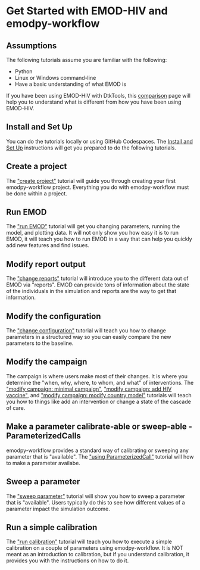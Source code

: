 # Get Started with EMOD-HIV and emodpy-workflow

## Assumptions

The following tutorials assume you are familiar with the following:

- Python
- Linux or Windows command-line
- Have a basic understanding of what EMOD is

If you have been using EMOD-HIV with DtkTools, this [comparison](../reference/dtktools_comparison.md)
page will help you to understand what is different from how you have been using EMOD-HIV.

## Install and Set Up

You can do the tutorials locally or using GitHub Codespaces.  The
[Install and Set Up](setup.md) instructions will get you prepared to
do the following tutorials.

## Create a project

The ["create project"](create_project.md) tutorial will guide you through creating
your first emodpy-workflow project.  Everything you do with emodpy-workflow
must be done within a project.

## Run EMOD
The ["run EMOD"](run_emod.md) tutorial will get you changing parameters, running
the model, and plotting data.  It will not only show you how easy it is to run EMOD,
it will teach you how to run EMOD in a way that can help you quickly add new features
and find issues.

## Modify report output
The ["change reports"](modify_reports.md) tutorial will introduce you to the different
data out of EMOD via "reports".  EMOD can provide tons of information about the state
of the individuals in the simulation and reports are the way to get that information.

## Modify the configuration

The ["change configuration"](modify_configuration.md) tutorial will teach you how to
change parameters in a structured way so you can easily compare the new parameters to
the baseline.

## Modify the campaign

The campaign is where users make most of their changes.  It is where you determine
the "when, why, where, to whom, and what" of interventions.
The ["modify campaign: minimal campaign"](modify_campaign_1_minimal_campaign.md), 
["modify campaign: add HIV vaccine"](modify_campaign_2_add_vaccine.md), and
["modify campaign: modify country model"](modify_campaign_3_modify_country_model.md)
tutorials will teach you how to things
like add an intervention or change a state of the cascade of care.

## Make a parameter calibrate-able or sweep-able - ParameterizedCalls

emodpy-workflow provides a standard way of calibrating or sweeping any parameter
that is "available".  The ["using ParameterizedCall"](use_parameterized_calls.md)
tutorial will how to make a parameter availabe.

## Sweep a parameter

The ["sweep parameter"](sweep_parameter.md) tutorial will show you how to sweep
a parameter that is "available".  Users typically do this to see how different
values of a parameter impact the simulation outcome. 

## Run a simple calibration

The ["run calibration"](run_calibration.md) tutorial will teach you how to execute
a simple calibration on a couple of parameters using emodpy-workflow.  It is NOT
meant as an introduction to calibration, but if you understand calibration, it
provides you with the instructions on how to do it.


